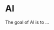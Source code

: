 
<!-- README.md is generated from README.Rmd. Please edit that file -->

# AI

<!-- badges: start -->
<!-- badges: end -->

The goal of AI is to …
